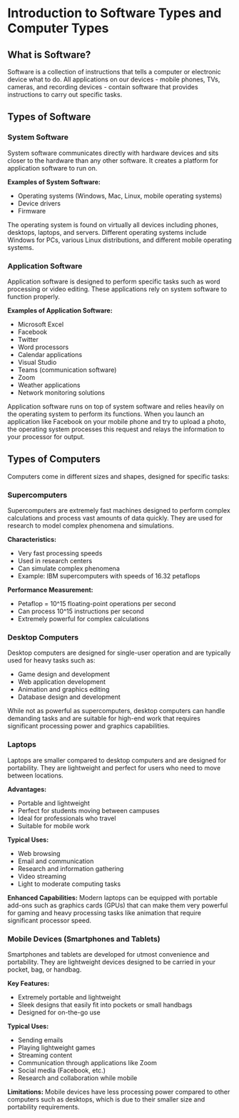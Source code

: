# Introduction to Software Types and Computer Types

## What is Software?
Software is a collection of instructions that tells a computer or electronic device what to do. All applications on our devices - mobile phones, TVs, cameras, and recording devices - contain software that provides instructions to carry out specific tasks.

## Types of Software

### System Software
System software communicates directly with hardware devices and sits closer to the hardware than any other software. It creates a platform for application software to run on.

**Examples of System Software:**
- Operating systems (Windows, Mac, Linux, mobile operating systems)
- Device drivers
- Firmware

The operating system is found on virtually all devices including phones, desktops, laptops, and servers. Different operating systems include Windows for PCs, various Linux distributions, and different mobile operating systems.

### Application Software
Application software is designed to perform specific tasks such as word processing or video editing. These applications rely on system software to function properly.

**Examples of Application Software:**
- Microsoft Excel
- Facebook
- Twitter
- Word processors
- Calendar applications
- Visual Studio
- Teams (communication software)
- Zoom
- Weather applications
- Network monitoring solutions

Application software runs on top of system software and relies heavily on the operating system to perform its functions. When you launch an application like Facebook on your mobile phone and try to upload a photo, the operating system processes this request and relays the information to your processor for output.

## Types of Computers

Computers come in different sizes and shapes, designed for specific tasks:

### Supercomputers
Supercomputers are extremely fast machines designed to perform complex calculations and process vast amounts of data quickly. They are used for research to model complex phenomena and simulations.

**Characteristics:**
- Very fast processing speeds
- Used in research centers
- Can simulate complex phenomena
- Example: IBM supercomputers with speeds of 16.32 petaflops

**Performance Measurement:**
- Petaflop = 10^15 floating-point operations per second
- Can process 10^15 instructions per second
- Extremely powerful for complex calculations

### Desktop Computers
Desktop computers are designed for single-user operation and are typically used for heavy tasks such as:
- Game design and development
- Web application development
- Animation and graphics editing
- Database design and development

While not as powerful as supercomputers, desktop computers can handle demanding tasks and are suitable for high-end work that requires significant processing power and graphics capabilities.

### Laptops
Laptops are smaller compared to desktop computers and are designed for portability. They are lightweight and perfect for users who need to move between locations.

**Advantages:**
- Portable and lightweight
- Perfect for students moving between campuses
- Ideal for professionals who travel
- Suitable for mobile work

**Typical Uses:**
- Web browsing
- Email and communication
- Research and information gathering
- Video streaming
- Light to moderate computing tasks

**Enhanced Capabilities:**
Modern laptops can be equipped with portable add-ons such as graphics cards (GPUs) that can make them very powerful for gaming and heavy processing tasks like animation that require significant processor speed.

### Mobile Devices (Smartphones and Tablets)
Smartphones and tablets are developed for utmost convenience and portability. They are lightweight devices designed to be carried in your pocket, bag, or handbag.

**Key Features:**
- Extremely portable and lightweight
- Sleek designs that easily fit into pockets or small handbags
- Designed for on-the-go use

**Typical Uses:**
- Sending emails
- Playing lightweight games
- Streaming content
- Communication through applications like Zoom
- Social media (Facebook, etc.)
- Research and collaboration while mobile

**Limitations:**
Mobile devices have less processing power compared to other computers such as desktops, which is due to their smaller size and portability requirements.

